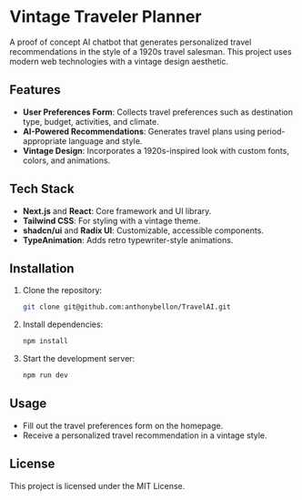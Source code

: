 # Vintage Traveler Planner

A proof of concept AI chatbot that generates personalized travel recommendations in the style of a 1920s travel salesman. This project uses modern web technologies with a vintage design aesthetic.

## Features

- **User Preferences Form**: Collects travel preferences such as destination type, budget, activities, and climate.
- **AI-Powered Recommendations**: Generates travel plans using period-appropriate language and style.
- **Vintage Design**: Incorporates a 1920s-inspired look with custom fonts, colors, and animations.

## Tech Stack

- **Next.js** and **React**: Core framework and UI library.
- **Tailwind CSS**: For styling with a vintage theme.
- **shadcn/ui** and **Radix UI**: Customizable, accessible components.
- **TypeAnimation**: Adds retro typewriter-style animations.

## Installation

1. Clone the repository:
   ```bash
   git clone git@github.com:anthonybellon/TravelAI.git
   ```
2. Install dependencies:
   ```bash
   npm install
   ```
3. Start the development server:
   ```bash
   npm run dev
   ```

## Usage

- Fill out the travel preferences form on the homepage.
- Receive a personalized travel recommendation in a vintage style.

## License

This project is licensed under the MIT License.
